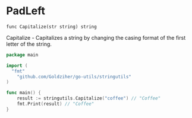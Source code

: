 # PadLeft

`func Capitalize(str string) string`

Capitalize - Capitalizes a string by changing the casing format of the first letter of the string.

```go
package main

import (
  "fmt"
	"github.com/Goldziher/go-utils/stringutils"
)

func main() {
	result := stringutils.Capitalize("coffee") // "Coffee"
	fmt.Print(result) // "Coffee"
}
```
